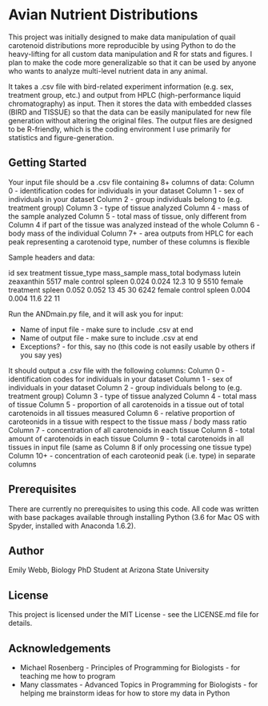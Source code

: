 # Avian Nutrient Distributions

This project was initially designed to make data manipulation of quail carotenoid distributions more reproducible by using Python to do the heavy-lifting for all custom data manipulation and R for stats and figures. I plan to make the code more generalizable so that it can be used by anyone who wants to analyze multi-level nutrient data in any animal.

It takes a .csv file with bird-related experiment information (e.g. sex, treatment group, etc.) and output from HPLC (high-performance liquid chromatography) as input. Then it stores the data with embedded classes (BIRD and TISSUE) so that the data can be easily manipulated for new file generation without altering the original files. The output files are designed to be R-friendly, which is the coding environment I use primarily for statistics and figure-generation.

## Getting Started

Your input file should be a .csv file containing 8+ columns of data:
Column 0 - identification codes for individuals in your dataset
Column 1 - sex of individuals in your dataset
Column 2 - group individuals belong to (e.g. treatment group)
Column 3 - type of tissue analyzed
Column 4 - mass of the sample analyzed
Column 5 - total mass of tissue, only different from Column 4 if part of the tissue was analyzed instead of the whole
Column 6 - body mass of the individual
Column 7+ - area outputs from HPLC for each peak representing a carotenoid type, number of these columns is flexible

Sample headers and data:

id    sex     treatment   tissue_type   mass_sample    mass_total   bodymass    lutein    zeaxanthin
5517  male    control     spleen        0.024          0.024        12.3        10        9
5510  female  treatment   spleen        0.052          0.052        13          45        30
6242  female  control     spleen        0.004          0.004        11.6        22        11

Run the ANDmain.py file, and it will ask you for input:
* Name of input file - make sure to include .csv at end
* Name of output file - make sure to include .csv at end
* Exceptions? - for this, say no (this code is not easily usable by others if you say yes)

It should output a .csv file with the following columns:
Column 0 - identification codes for individuals in your dataset
Column 1 - sex of individuals in your dataset
Column 2 - group individuals belong to (e.g. treatment group)
Column 3 - type of tissue analyzed
Column 4 - total mass of tissue
Column 5 - proportion of all carotenoids in a tissue out of total carotenoids in all tissues measured
Column 6 - relative proportion of caroteonids in a tissue with respect to the tissue mass / body mass ratio
Column 7 - concentration of all carotenoids in each tissue
Column 8 - total amount of carotenoids in each tissue
Column 9 - total carotenoids in all tissues in input file (same as Column 8 if only processing one tissue type)
Column 10+ - concentration of each caroteonid peak (i.e. type) in separate columns

## Prerequisites

There are currently no prerequisites to using this code. All code was written with base packages available through installing Python (3.6 for Mac OS with Spyder, installed with Anaconda 1.6.2).

## Author

Emily Webb, Biology PhD Student at Arizona State University

## License

This project is licensed under the MIT License - see the LICENSE.md file for details.

## Acknowledgements

* Michael Rosenberg - Principles of Programming for Biologists - for teaching me how to program
* Many classmates - Advanced Topics in Programming for Biologists - for helping me brainstorm ideas for how to store my data in Python


